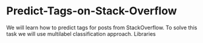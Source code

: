 # Predict-Tags-on-Stack-Overflow
We will learn how to predict tags for posts from StackOverflow. To solve this task we will use multilabel classification approach.  Libraries
